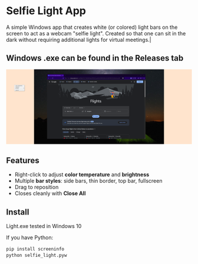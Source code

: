 # Selfie Light App

A simple Windows app that creates white (or colored) light bars on the screen 
to act as a webcam "selfie light". Created so that one can sit in the dark without requiring additional lights for virtual meetings.|

## Windows .exe can be found in the Releases tab

![screenshot](https://github.com/matts8008/Windows-Selfie-Light/blob/main/screenshot.png)

## Features
- Right-click to adjust **color temperature** and **brightness**
- Multiple **bar styles**: side bars, thin border, top bar, fullscreen
- Drag to reposition
- Closes cleanly with **Close All**

## Install
Light.exe tested in Windows 10

If you have Python:
```bash
pip install screeninfo
python selfie_light.pyw


